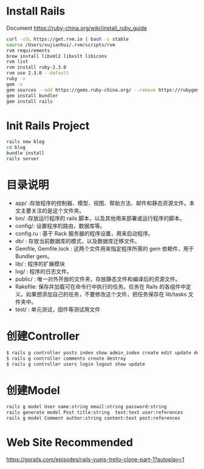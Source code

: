 # Install Rails
Document https://ruby-china.org/wiki/install_ruby_guide
``` bash
curl -sSL https://get.rvm.io | bash -s stable
source /Users/xujianhui/.rvm/scripts/rvm
rvm requirements
brew install libxml2 libxslt libiconv
rvm list
rvm install ruby-2.3.0
rvm use 2.3.0 --default
ruby -v
gem -v
gem sources --add https://gems.ruby-china.org/ --remove https://rubygems.org/
gem install bundler
gem install rails
``` 

# Init Rails Project

``` bash
rails new blog
cd blog
bundle install
rails server
``` 

# 目录说明

* app/ :存放程序的控制器、模型、视图、帮助方法、邮件和静态资源文件。本文主要关注的是这个文件夹。
* bin/ :存放运行程序的 rails 脚本，以及其他用来部署或运行程序的脚本。
* config/: 设置程序的路由，数据库等。
* config.ru : 基于 Rack 服务器的程序设置，用来启动程序。
* db/ : 存放当前数据库的模式，以及数据库迁移文件。
* Gemfile, Gemfile.lock : 这两个文件用来指定程序所需的 gem 依赖件，用于 Bundler gem。
* lib/ : 程序的扩展模块
* log/ : 程序的日志文件。
* public/ : 唯一对外开放的文件夹，存放静态文件和编译后的资源文件。
* Rakefile: 保存并加载可在命令行中执行的任务。任务在 Rails 的各组件中定义。如果想添加自己的任务，不要修改这个文件，把任务保存在 lib/tasks 文件夹中。
* test/ : 单元测试，固件等测试用文件

# 创建Controller

``` bash
$ rails g controller posts index show admin_index create edit update destroy
$ rails g controller comments create destroy 
$ rails g controller users login logout show update
``` 
# 创建Model
``` bash
rails g model User name:string email:string password:string
rails generate model Post title:string  text:text user:references
rails g model Comment author:string content:text post:references
```


# Web Site Recommended
https://gorails.com/episodes/rails-vuejs-trello-clone-part-1?autoplay=1